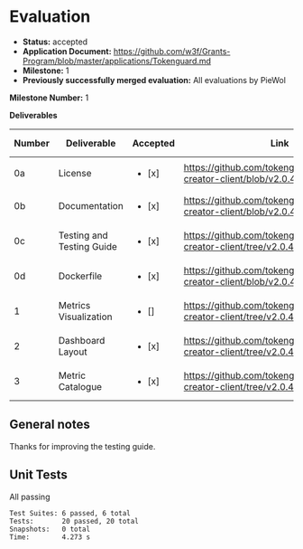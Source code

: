 # Evaluation

- **Status:** accepted
- **Application Document:** https://github.com/w3f/Grants-Program/blob/master/applications/Tokenguard.md
- **Milestone:** 1
- **Previously successfully merged evaluation:** All evaluations by PieWol

**Milestone Number:** 1

**Deliverables**

| Number | Deliverable | Accepted | Link | Evaluation Notes |
| ------ | ----------- | -------- | ---- |----------------- |
| 0a | License |<ul><li>[x] </li></ul>| https://github.com/tokenguardio/dashboard-creator-client/blob/v2.0.4/LICENSE | ok |
| 0b  | Documentation |<ul><li>[x] </li></ul>| https://github.com/tokenguardio/dashboard-creator-client/blob/v2.0.4/README.md |good|
| 0c | Testing and Testing Guide |<ul><li>[x] </li></ul>|https://github.com/tokenguardio/dashboard-creator-client/tree/v2.0.4/TESTING| great testing guide |
| 0d | Dockerfile |<ul><li>[x] </li></ul>| https://github.com/tokenguardio/dashboard-creator-client/blob/v2.0.4/Dockerfile | works |
| 1 | Metrics Visualization |<ul><li>[] </li></ul>| https://github.com/tokenguardio/dashboard-creator-client/tree/v2.0.4/ | all visualization types work |
| 2 | Dashboard Layout |<ul><li>[x] </li></ul>| https://github.com/tokenguardio/dashboard-creator-client/tree/v2.0.4/ | ok |
| 3 | Metric Catalogue |<ul><li>[x] </li></ul>| https://github.com/tokenguardio/dashboard-creator-client/tree/v2.0.4/ | thanks for making this testable |


## General notes
Thanks for improving the testing guide.

## Unit Tests
All passing 

```
Test Suites: 6 passed, 6 total
Tests:       20 passed, 20 total
Snapshots:   0 total
Time:        4.273 s
```

